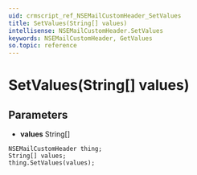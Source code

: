 ```yaml
---
uid: crmscript_ref_NSEMailCustomHeader_SetValues
title: SetValues(String[] values)
intellisense: NSEMailCustomHeader.SetValues
keywords: NSEMailCustomHeader, GetValues
so.topic: reference
---
```


# SetValues(String[] values)

## Parameters

* **values** String[]

```crmscript
NSEMailCustomHeader thing;
String[] values;
thing.SetValues(values);
```

